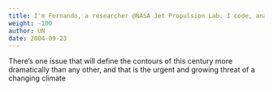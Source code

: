 ```yaml
---
title: I'm Fernando, a researcher @NASA Jet Propulsion Lab. I code, analyze data, and study the Earth’s climate.
weight: -100
author: UN
date: 2004-09-23
---
```


There’s one issue that will define the contours of this century more dramatically than any other, and that is the urgent and growing threat of a changing climate
